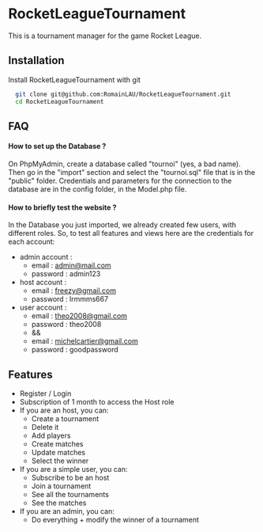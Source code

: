 
# RocketLeagueTournament

This is a tournament manager for the game Rocket League.




## Installation

Install RocketLeagueTournament with git

```bash
  git clone git@github.com:RomainLAU/RocketLeagueTournament.git
  cd RocketLeagueTournament
```


## FAQ

#### How to set up the Database ?

On PhpMyAdmin, create a database called "tournoi" (yes, a bad name). Then go in the "import" section
and select the "tournoi.sql" file that is in the "public" folder.
Credentials and parameters for the connection to the database are in the config folder, in the Model.php file.

#### How to briefly test the website ?

In the Database you just imported, we already created few users, with different roles.
So, to test all features and views here are the credentials for each account:
- admin account :
    - email : admin@mail.com
    - password : admin123
- host account :
    - email : freezy@gmail.com
    - password : lrmmms667
- user account :
    - email : theo2008@gmail.com
    - password : theo2008
    - &&
    - email : michelcartier@gmail.com
    - password : goodpassword

## Features

- Register / Login
- Subscription of 1 month to access the Host role
- If you are an host, you can:
    - Create a tournament
    - Delete it
    - Add players
    - Create matches
    - Update matches
    - Select the winner
- If you are a simple user, you can:
    - Subscribe to be an host
    - Join a tournament
    - See all the tournaments
    - See the matches
- If you are an admin, you can:
    - Do everything + modify the winner of a tournament

